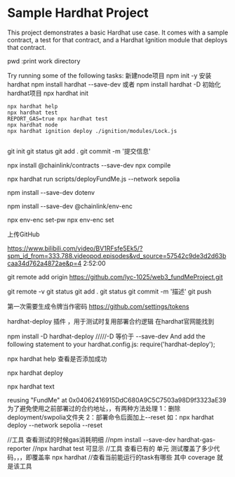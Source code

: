 # Sample Hardhat Project

This project demonstrates a basic Hardhat use case. It comes with a sample contract, a test for that contract, and a Hardhat Ignition module that deploys that contract.


pwd  :print work directory

Try running some of the following tasks:
新建node项目  npm init -y
安装hardhat  npm install hardhat --save-dev  或者 npm install hardhat -D
初始化hardhat项目  npx hardhat init

```shell
npx hardhat help
npx hardhat test
REPORT_GAS=true npx hardhat test
npx hardhat node
npx hardhat ignition deploy ./ignition/modules/Lock.js


```
git init
git status
git add .
git commit -m '提交信息'




npx install @chainlink/contracts --save-dev
npx compile

npx hardhat run scripts/deployFundMe.js --network sepolia

npm install --save-dev dotenv

npm install --save-dev @chainlink/env-enc

npx env-enc set-pw
npx env-enc set 



上传GitHub  

https://www.bilibili.com/video/BV1RFsfe5Ek5/?spm_id_from=333.788.videopod.episodes&vd_source=57542c9de3d2d63bcaa34d762a4872ae&p=4  2:52:00


git remote add origin https://github.com/lyc-1025/web3_fundMeProject.git

git remote -v 
git status
git add .
git status
git commit -m '描述'
git push

第一次需要生成令牌当作密码   https://github.com/settings/tokens



hardhat-deploy 插件 ，用于测试时复用部署合约逻辑  在hardhat官网能找到

npm install -D hardhat-deploy  /////-D  等价于 --save-dev
And add the following statement to your hardhat.config.js:
require('hardhat-deploy');

npx hardhat help  查看是否添加成功

npx hardhat deploy

npx hardhat text


reusing "FundMe" at 0x04062416915DdC680A9C5C7503a98D9f3323aE39   
为了避免使用之前部署过的合约地址，，有两种方法处理
1：删除deployment/swpolia文件夹
2：部署命令后面加上--reset  如：npx hardhat deploy --network sepolia --reset  


//工具   查看测试的时候gas消耗明细
//npm install --save-dev hardhat-gas-reporter
//npx hardhat test 可显示
//工具 查看已有的  单元  测试覆盖了多少代码，，，即覆盖率
npx hardhat  //查看当前能运行的task有哪些
其中 coverage 就是该工具

